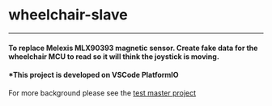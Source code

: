 # wheelchair-slave

-------

#### To replace Melexis MLX90393 magnetic sensor. Create fake data for the wheelchair MCU to read so it will think the joystick is moving. 

#### *This project is developed on VSCode PlatformIO

For more background please see the [test master project](https://github.com/johnnyhoichuen/wheelchair-master)

